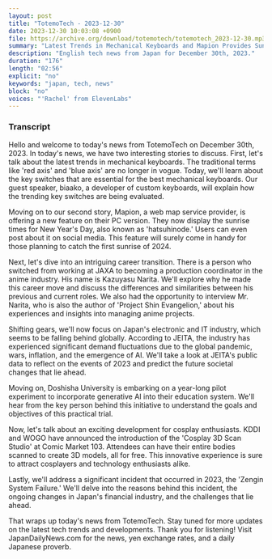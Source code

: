 ```yaml
---
layout: post
title: "TotemoTech - 2023-12-30"
date: 2023-12-30 10:03:08 +0900
file: https://archive.org/download/totemotech/totemotech_2023-12-30.mp3
summary: "Latest Trends in Mechanical Keyboards and Mapion Provides Sunrise Times, & more…"
description: "English tech news from Japan for December 30th, 2023."
duration: "176"
length: "02:56"
explicit: "no"
keywords: "japan, tech, news"
block: "no"
voices: "'Rachel' from ElevenLabs"
---
```


### Transcript

Hello and welcome to today's news from TotemoTech on December 30th, 2023. In today's news, we have two interesting stories to discuss. First, let's talk about the latest trends in mechanical keyboards. The traditional terms like 'red axis' and 'blue axis' are no longer in vogue. Today, we'll learn about the key switches that are essential for the best mechanical keyboards. Our guest speaker, biaako, a developer of custom keyboards, will explain how the trending key switches are being evaluated.

Moving on to our second story, Mapion, a web map service provider, is offering a new feature on their PC version. They now display the sunrise times for New Year's Day, also known as 'hatsuhinode.' Users can even post about it on social media. This feature will surely come in handy for those planning to catch the first sunrise of 2024.

Next, let's dive into an intriguing career transition. There is a person who switched from working at JAXA to becoming a production coordinator in the anime industry. His name is Kazuyasu Narita. We'll explore why he made this career move and discuss the differences and similarities between his previous and current roles. We also had the opportunity to interview Mr. Narita, who is also the author of 'Project Shin Evangelion,' about his experiences and insights into managing anime projects.

Shifting gears, we'll now focus on Japan's electronic and IT industry, which seems to be falling behind globally. According to JEITA, the industry has experienced significant demand fluctuations due to the global pandemic, wars, inflation, and the emergence of AI. We'll take a look at JEITA's public data to reflect on the events of 2023 and predict the future societal changes that lie ahead.

Moving on, Doshisha University is embarking on a year-long pilot experiment to incorporate generative AI into their education system. We'll hear from the key person behind this initiative to understand the goals and objectives of this practical trial.

Now, let's talk about an exciting development for cosplay enthusiasts. KDDI and WOGO have announced the introduction of the 'Cosplay 3D Scan Studio' at Comic Market 103. Attendees can have their entire bodies scanned to create 3D models, all for free. This innovative experience is sure to attract cosplayers and technology enthusiasts alike.

Lastly, we'll address a significant incident that occurred in 2023, the 'Zengin System Failure.' We'll delve into the reasons behind this incident, the ongoing changes in Japan's financial industry, and the challenges that lie ahead.

That wraps up today's news from TotemoTech. Stay tuned for more updates on the latest tech trends and developments. Thank you for listening!   Visit JapanDailyNews.com for the news, yen exchange rates, and a daily Japanese proverb.
